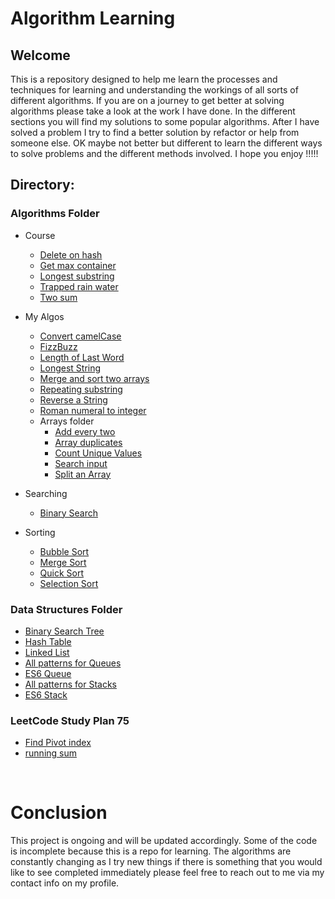 # Algorithm Learning

## Welcome

This is a repository designed to help me learn the processes and techniques for learning and understanding the workings of all sorts of different algorithms. If you are on a journey to get better at solving algorithms please take a look at the work I have done. In the different sections you will find my solutions to some popular algorithms. After I have solved a problem I try to find a better solution by refactor or help from someone else. OK maybe not better but different to learn the different ways to solve problems and the different methods involved. I hope you enjoy !!!!!

## Directory:

### Algorithms Folder

- Course
  - [Delete on hash](algorithms/Course/deleteOnHash.js)
  - [Get max container](algorithms/Course/getMaxContainer.js)
  - [Longest substring](algorithms/Course/longestSubstring.js)
  - [Trapped rain water](algorithms/Course/trappedRainwater.js)
  - [Two sum](algorithms/Course/twoSum.js)
- My Algos

  - [Convert camelCase](algorithms/myAlgos/convertCamelcase.js)
  - [FizzBuzz](algorithms/myAlgos/fizzBuzz.js)
  - [Length of Last Word](algorithms/myAlgos/LengthOfLastWord.js)
  - [Longest String](algorithms/myAlgos/longestString.js)
  - [Merge and sort two arrays](algorithms/myAlgos/mergeAndSort.js)
  - [Repeating substring](algorithms/myAlgos/repeatingSubstring.js)
  - [Reverse a String](algorithms/myAlgos/reverseString.js)
  - [Roman numeral to integer](algorithms/myAlgos/romanToInt.js)
  - Arrays folder
    - [Add every two](algorithms/myAlgos/Arrays/AddEverTwo.js)
    - [Array duplicates](algorithms/myAlgos/Arrays/arrayDuplicates.js)
    - [Count Unique Values](algorithms/myAlgos/Arrays/countUniqueValues.js)
    - [Search input ](algorithms/myAlgos/Arrays/searchInput.js)
    - [Split an Array](algorithms/myAlgos/splitArray.js)

- Searching
  - [Binary Search](algorithms/searching/binarySearch.js)
- Sorting
  - [Bubble Sort](algorithms/sorting/bubbleSort.js)
  - [Merge Sort](algorithms/sorting/mergeSort.js)
  - [Quick Sort](algorithms/sorting/quicksort.js)
  - [Selection Sort](algorithms/sorting/selectionSort.js)

### Data Structures Folder

- [Binary Search Tree](dataStructures/bsTreesSolution.js)
- [Hash Table](dataStructures/hashTable.js)
- [Linked List](dataStructures/linkedListSolution.js)
- [All patterns for Queues](dataStructures/queuesInAllPatterns.js)
- [ES6 Queue](dataStructures/queues.js)
- [All patterns for Stacks](dataStructures/stacksInAllPatterns.js)
- [ES6 Stack](dataStructures/stacks.js)

### LeetCode Study Plan 75

- [Find Pivot index ](LeetCodeStudyPlan/LeetCode_75/FindPivotIndex.js)
- [running sum ](LeetCodeStudyPlan/LeetCode_75/runningSum.js)

<br>

# Conclusion

This project is ongoing and will be updated accordingly. Some of the code is incomplete because this is a repo for learning. The algorithms are constantly changing as I try new things if there is something that you would like to see completed immediately please feel free to reach out to me via my contact info on my profile.
